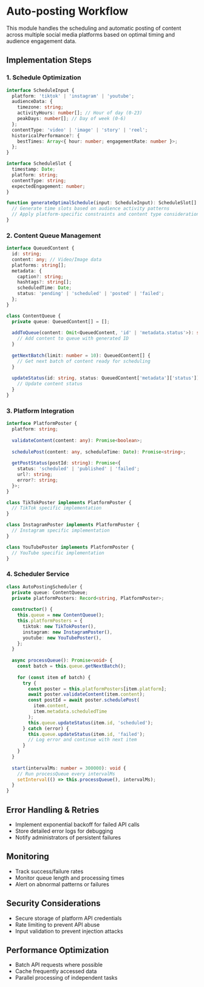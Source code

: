 # Auto-posting Workflow

This module handles the scheduling and automatic posting of content across multiple social media platforms based on optimal timing and audience engagement data.

## Implementation Steps

### 1. Schedule Optimization
```typescript
interface ScheduleInput {
  platform: 'tiktok' | 'instagram' | 'youtube';
  audienceData: {
    timezone: string;
    activityHours: number[]; // Hour of day (0-23)
    peakDays: number[]; // Day of week (0-6)
  };
  contentType: 'video' | 'image' | 'story' | 'reel';
  historicalPerformance?: {
    bestTimes: Array<{ hour: number; engagementRate: number }>;
  };
}

interface ScheduleSlot {
  timestamp: Date;
  platform: string;
  contentType: string;
  expectedEngagement: number;
}

function generateOptimalSchedule(input: ScheduleInput): ScheduleSlot[] {
  // Generate time slots based on audience activity patterns
  // Apply platform-specific constraints and content type considerations
}
```

### 2. Content Queue Management
```typescript
interface QueuedContent {
  id: string;
  content: any; // Video/Image data
  platforms: string[];
  metadata: {
    caption?: string;
    hashtags?: string[];
    scheduledTime: Date;
    status: 'pending' | 'scheduled' | 'posted' | 'failed';
  };
}

class ContentQueue {
  private queue: QueuedContent[] = [];
  
  addToQueue(content: Omit<QueuedContent, 'id' | 'metadata.status'>): string {
    // Add content to queue with generated ID
  }
  
  getNextBatch(limit: number = 10): QueuedContent[] {
    // Get next batch of content ready for scheduling
  }
  
  updateStatus(id: string, status: QueuedContent['metadata']['status']): void {
    // Update content status
  }
}
```

### 3. Platform Integration
```typescript
interface PlatformPoster {
  platform: string;
  
  validateContent(content: any): Promise<boolean>;
  
  schedulePost(content: any, scheduleTime: Date): Promise<string>;
  
  getPostStatus(postId: string): Promise<{
    status: 'scheduled' | 'published' | 'failed';
    url?: string;
    error?: string;
  }>;
}

class TikTokPoster implements PlatformPoster {
  // TikTok specific implementation
}

class InstagramPoster implements PlatformPoster {
  // Instagram specific implementation
}

class YouTubePoster implements PlatformPoster {
  // YouTube specific implementation
}
```

### 4. Scheduler Service
```typescript
class AutoPostingScheduler {
  private queue: ContentQueue;
  private platformPosters: Record<string, PlatformPoster>;
  
  constructor() {
    this.queue = new ContentQueue();
    this.platformPosters = {
      tiktok: new TikTokPoster(),
      instagram: new InstagramPoster(),
      youtube: new YouTubePoster(),
    };
  }
  
  async processQueue(): Promise<void> {
    const batch = this.queue.getNextBatch();
    
    for (const item of batch) {
      try {
        const poster = this.platformPosters[item.platform];
        await poster.validateContent(item.content);
        const postId = await poster.schedulePost(
          item.content,
          item.metadata.scheduledTime
        );
        this.queue.updateStatus(item.id, 'scheduled');
      } catch (error) {
        this.queue.updateStatus(item.id, 'failed');
        // Log error and continue with next item
      }
    }
  }
  
  start(intervalMs: number = 300000): void {
    // Run processQueue every intervalMs
    setInterval(() => this.processQueue(), intervalMs);
  }
}
```

## Error Handling & Retries
- Implement exponential backoff for failed API calls
- Store detailed error logs for debugging
- Notify administrators of persistent failures

## Monitoring
- Track success/failure rates
- Monitor queue length and processing times
- Alert on abnormal patterns or failures

## Security Considerations
- Secure storage of platform API credentials
- Rate limiting to prevent API abuse
- Input validation to prevent injection attacks

## Performance Optimization
- Batch API requests where possible
- Cache frequently accessed data
- Parallel processing of independent tasks